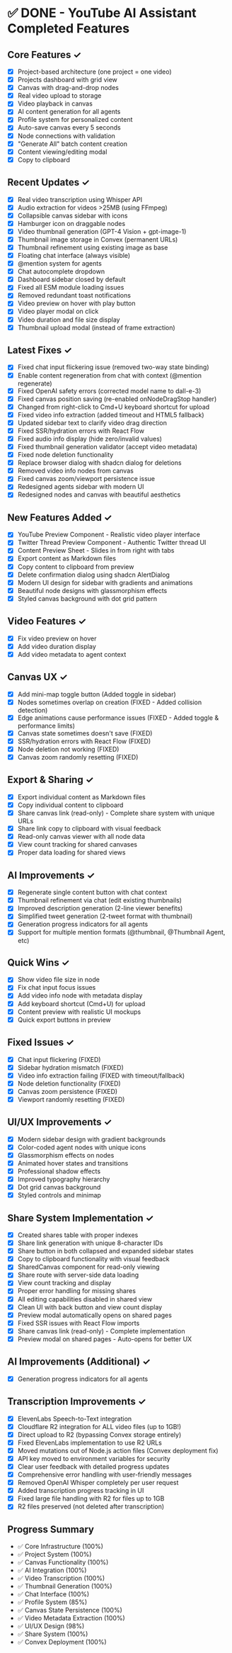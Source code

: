 # ✅ DONE - YouTube AI Assistant Completed Features

## Core Features ✓
- [x] Project-based architecture (one project = one video)
- [x] Projects dashboard with grid view
- [x] Canvas with drag-and-drop nodes
- [x] Real video upload to storage
- [x] Video playback in canvas
- [x] AI content generation for all agents
- [x] Profile system for personalized content
- [x] Auto-save canvas every 5 seconds
- [x] Node connections with validation
- [x] "Generate All" batch content creation
- [x] Content viewing/editing modal
- [x] Copy to clipboard

## Recent Updates ✓
- [x] Real video transcription using Whisper API
- [x] Audio extraction for videos >25MB (using FFmpeg)
- [x] Collapsible canvas sidebar with icons
- [x] Hamburger icon on draggable nodes
- [x] Video thumbnail generation (GPT-4 Vision + gpt-image-1)
- [x] Thumbnail image storage in Convex (permanent URLs)
- [x] Thumbnail refinement using existing image as base
- [x] Floating chat interface (always visible)
- [x] @mention system for agents
- [x] Chat autocomplete dropdown
- [x] Dashboard sidebar closed by default
- [x] Fixed all ESM module loading issues
- [x] Removed redundant toast notifications
- [x] Video preview on hover with play button
- [x] Video player modal on click
- [x] Video duration and file size display
- [x] Thumbnail upload modal (instead of frame extraction)

## Latest Fixes ✓
- [x] Fixed chat input flickering issue (removed two-way state binding)
- [x] Enable content regeneration from chat with context (@mention regenerate)
- [x] Fixed OpenAI safety errors (corrected model name to dall-e-3)
- [x] Fixed canvas position saving (re-enabled onNodeDragStop handler)
- [x] Changed from right-click to Cmd+U keyboard shortcut for upload
- [x] Fixed video info extraction (added timeout and HTML5 fallback)
- [x] Updated sidebar text to clarify video drag direction
- [x] Fixed SSR/hydration errors with React Flow
- [x] Fixed audio info display (hide zero/invalid values)
- [x] Fixed thumbnail generation validator (accept video metadata)
- [x] Fixed node deletion functionality
- [x] Replace browser dialog with shadcn dialog for deletions
- [x] Removed video info nodes from canvas
- [x] Fixed canvas zoom/viewport persistence issue
- [x] Redesigned agents sidebar with modern UI
- [x] Redesigned nodes and canvas with beautiful aesthetics

## New Features Added ✓
- [x] YouTube Preview Component - Realistic video player interface
- [x] Twitter Thread Preview Component - Authentic Twitter thread UI
- [x] Content Preview Sheet - Slides in from right with tabs
- [x] Export content as Markdown files
- [x] Copy content to clipboard from preview
- [x] Delete confirmation dialog using shadcn AlertDialog
- [x] Modern UI design for sidebar with gradients and animations
- [x] Beautiful node designs with glassmorphism effects
- [x] Styled canvas background with dot grid pattern

## Video Features ✓
- [x] Fix video preview on hover
- [x] Add video duration display
- [x] Add video metadata to agent context

## Canvas UX ✓
- [x] Add mini-map toggle button (Added toggle in sidebar)
- [x] Nodes sometimes overlap on creation (FIXED - Added collision detection)
- [x] Edge animations cause performance issues (FIXED - Added toggle & performance limits)
- [x] Canvas state sometimes doesn't save (FIXED)
- [x] SSR/hydration errors with React Flow (FIXED)
- [x] Node deletion not working (FIXED)
- [x] Canvas zoom randomly resetting (FIXED)

## Export & Sharing ✓
- [x] Export individual content as Markdown files
- [x] Copy individual content to clipboard
- [x] Share canvas link (read-only) - Complete share system with unique URLs
- [x] Share link copy to clipboard with visual feedback
- [x] Read-only canvas viewer with all node data
- [x] View count tracking for shared canvases
- [x] Proper data loading for shared views

## AI Improvements ✓
- [x] Regenerate single content button with chat context
- [x] Thumbnail refinement via chat (edit existing thumbnails)
- [x] Improved description generation (2-line viewer benefits)
- [x] Simplified tweet generation (2-tweet format with thumbnail)
- [x] Generation progress indicators for all agents
- [x] Support for multiple mention formats (@thumbnail, @Thumbnail Agent, etc)

## Quick Wins ✓
- [x] Show video file size in node
- [x] Fix chat input focus issues
- [x] Add video info node with metadata display
- [x] Add keyboard shortcut (Cmd+U) for upload
- [x] Content preview with realistic UI mockups
- [x] Quick export buttons in preview

## Fixed Issues ✓
- [x] Chat input flickering (FIXED)
- [x] Sidebar hydration mismatch (FIXED)
- [x] Video info extraction failing (FIXED with timeout/fallback)
- [x] Node deletion functionality (FIXED)
- [x] Canvas zoom persistence (FIXED)
- [x] Viewport randomly resetting (FIXED)

## UI/UX Improvements ✓
- [x] Modern sidebar design with gradient backgrounds
- [x] Color-coded agent nodes with unique icons
- [x] Glassmorphism effects on nodes
- [x] Animated hover states and transitions
- [x] Professional shadow effects
- [x] Improved typography hierarchy
- [x] Dot grid canvas background
- [x] Styled controls and minimap

## Share System Implementation ✓
- [x] Created shares table with proper indexes
- [x] Share link generation with unique 8-character IDs
- [x] Share button in both collapsed and expanded sidebar states
- [x] Copy to clipboard functionality with visual feedback
- [x] SharedCanvas component for read-only viewing
- [x] Share route with server-side data loading
- [x] View count tracking and display
- [x] Proper error handling for missing shares
- [x] All editing capabilities disabled in shared view
- [x] Clean UI with back button and view count display
- [x] Preview modal automatically opens on shared pages
- [x] Fixed SSR issues with React Flow imports
- [x] Share canvas link (read-only) - Complete implementation
- [x] Preview modal on shared pages - Auto-opens for better UX

## AI Improvements (Additional) ✓
- [x] Generation progress indicators for all agents

## Transcription Improvements ✓
- [x] ElevenLabs Speech-to-Text integration
- [x] Cloudflare R2 integration for ALL video files (up to 1GB!)
- [x] Direct upload to R2 (bypassing Convex storage entirely)
- [x] Fixed ElevenLabs implementation to use R2 URLs
- [x] Moved mutations out of Node.js action files (Convex deployment fix)
- [x] API key moved to environment variables for security
- [x] Clear user feedback with detailed progress updates
- [x] Comprehensive error handling with user-friendly messages
- [x] Removed OpenAI Whisper completely per user request
- [x] Added transcription progress tracking in UI
- [x] Fixed large file handling with R2 for files up to 1GB
- [x] R2 files preserved (not deleted after transcription)

## Progress Summary
- ✅ Core Infrastructure (100%)
- ✅ Project System (100%)
- ✅ Canvas Functionality (100%)
- ✅ AI Integration (100%)
- ✅ Video Transcription (100%)
- ✅ Thumbnail Generation (100%)
- ✅ Chat Interface (100%)
- ✅ Profile System (85%)
- ✅ Canvas State Persistence (100%)
- ✅ Video Metadata Extraction (100%)
- ✅ UI/UX Design (98%)
- ✅ Share System (100%)
- ✅ Convex Deployment (100%)